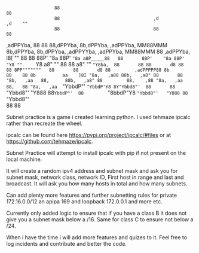 
                      88                                                                                                 88                        
                      88                                   ,d                                                      ,d    ""   
                      88                                   88                                                      88 
,adPPYba, 88       88 88,dPPYba,  8b,dPPYba,   ,adPPYba, MM88MMM    8b,dPPYba,  8b,dPPYba, ,adPPYYba,  ,adPPYba, MM88MMM 88  ,adPPYba,  
I8[    "" 88       88 88P'    "8a 88P'   `"8a a8P_____88   88       88P'    "8a 88P'   "Y8 ""     `Y8 a8"     ""   88    88 a8"     "" 
 `"Y8ba,  88       88 88       d8 88       88 8PP"""""""   88       88       d8 88         ,adPPPPP88 8b           88    88 8b         
aa    ]8I "8a,   ,a88 88b,   ,a8" 88       88 "8b,   ,aa   88,      88b,   ,a8" 88         88,    ,88 "8a,   ,aa   88,   88 "8a,   ,aa 
`"YbbdP"'  `"YbbdP'Y8 8Y"Ybbd8"'  88       88  `"Ybbd8"'   "Y888    88`YbbdP"'  88         `"8bbdP"Y8  `"Ybbd8"'   "Y888 88  `"Ybbd8"'  
                                                                    88
                                                                    88
                                                                  

Subnet practice is a game i created learning python. I used tehmaze ipcalc rather than recreate the wheel.

ipcalc can be found here https://pypi.org/project/ipcalc/#files or at https://github.com/tehmaze/ipcalc.

Subnet Practice will attempt to install ipcalc with pip if not present on the local machine.

It will create a random ipv4 address and subnet mask and ask you for subnet mask, network class, network ID, First host in range and last and broadcast. It will ask you how many hosts in total and how many subnets.

Can add plenty more features and further subnetting rules for private 172.16.0.0/12 an apipa 169 and loopback 172.0.0.1 and more etc.

Currently only added logic to ensure that if you have a class B it does not give you a subnet mask below a /16. Same for class C to ensure not below a /24.

When i have the time i will add more features and quizes to it. Feel free to log incidents and contribute and better the code.
